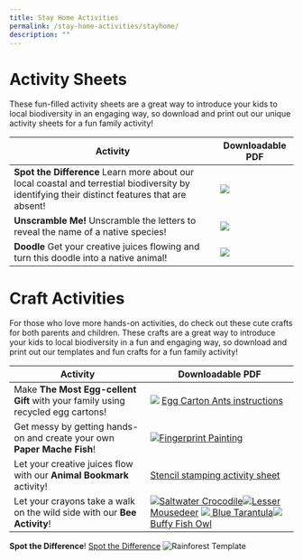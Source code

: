 ```yaml
---
title: Stay Home Activities
permalink: /stay-home-activities/stayhome/
description: ""
---
```

# **Activity Sheets**

These fun-filled activity sheets are a great way to introduce your kids to local biodiversity in an engaging way, so download and print out our unique activity sheets for a fun family activity!

| Activity | Downloadable PDF  |
| -------- | -------- | 
| **Spot the Difference** Learn more about our local coastal and terrestial biodiversity by identifying their distinct features that are absent!     |  ![](/images/spot%20the%20difference.png)    | 
|**Unscramble Me!** Unscramble the letters to reveal the name of a native species! |    ![](/images/unscramble%20me.png) |
|**Doodle** Get your creative juices flowing and turn this doodle into a native animal! | ![](/images/doodle.png)|



# **Craft Activities**
For those who love more hands-on activities, do check out these cute crafts for both parents and children. These crafts are a great way to introduce your kids to local biodiversity in a fun and engaging way, so download and print out our templates and fun crafts for a fun family activity!



| Activity        | Downloadable PDF |
| -------------| -------- | 
|Make **The Most Egg-cellent Gift** with your family using recycled egg cartons! |![](/images/Crafts/eggcartonant.png) [Egg Carton Ants instructions](/files/Crafts/Egg%20Carton%20Ants%20new.pdf)|
|Get messy by getting hands-on and create your own **Paper Mache Fish**!|![](/images/Crafts/fingerprintpaint.png)[Fingerprint Painting](/files/Crafts/Spot%20and%20colour%20me.pdf)|
Let your creative juices flow with our **Animal Bookmark** activity!|[Stencil stamping activity sheet](/files/Crafts/Stencil%20stamping%20activity.pdf)|
Let your crayons take a walk on the wild side with our **Bee Activity**! |![](/images/Crafts/crocodile.png)[Saltwater Crocodile](/files/Crafts/worksheet%20-%20saltwater%20croc.pdf)![](/images/Crafts/mousedeer.png)[Lesser Mousedeer](/files/Crafts/worksheet%20-%20lesser%20mousedeer.pdf) ![](/images/Crafts/tarantula.png)[     Blue Tarantula](/files/Crafts/worksheet%20-%20blue%20tarantula.pdf)![](/images/Crafts/owl.png)[Buffy Fish Owl](/files/Crafts/worksheet%20-%20buffy%20fish%20owl.pdf)|

**Spot the Difference**!
[Spot the Difference](/files/Spot%20the%20Difference_Facilitation%20Notes.pdf)
![Rainforest Template](/images/IMG_70A615B231E8-1.jpeg)